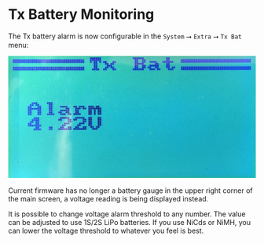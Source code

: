 # Tx Battery Monitoring

The Tx battery alarm is now configurable in the
`System` ⭢ `Extra` ⭢ `Tx Bat` menu:

![Tx Battery](tx-bat.jpg)

Current firmware has no longer a battery gauge in the upper right corner
of the main screen, a voltage reading is being displayed instead.

It is possible to change voltage alarm threshold to any number.
The value can be adjusted to use 1S/2S LiPo batteries. If you use NiCds
or NiMH, you can lower the voltage threshold to whatever you feel is best.


